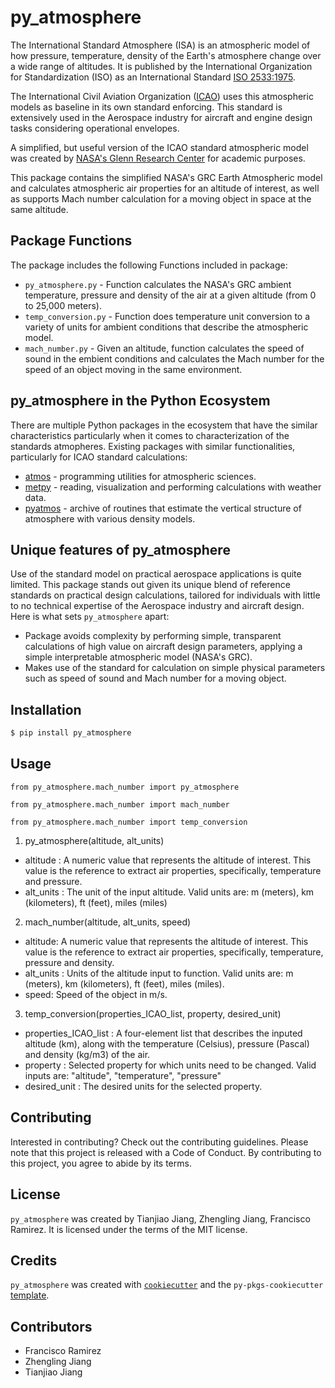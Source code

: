 # py_atmosphere

The International Standard Atmosphere (ISA) is an atmospheric model of how pressure, temperature, density of the Earth's atmosphere change over a wide range of altitudes. It is published by the International Organization for Standardization (ISO) as an International Standard [ISO 2533:1975](https://www.iso.org/standard/7472.html).

The International Civil Aviation Organization ([ICAO](https://www.icao.int/Pages/default.aspx)) uses this atmospheric models as baseline in its own standard enforcing. This standard is extensively used in the Aerospace industry for aircraft and engine design tasks considering operational envelopes.

A simplified, but useful version of the ICAO standard atmospheric model was created by [NASA's Glenn Research Center](https://www.grc.nasa.gov/www/k-12/airplane/atmosmet.html#:~:text=In%20the%20troposphere%2C%20the%20temperature,atmosphere%20model%20is%20also%20available) for academic purposes.

This package contains the simplified NASA's GRC Earth Atmospheric model and calculates atmospheric air properties for an altitude of interest, as well as supports Mach number calculation for a moving object in space at the same altitude.

## Package Functions

The package includes the following Functions included in package:

- `py_atmosphere.py` - Function calculates the NASA's GRC ambient temperature, pressure and density of the air at a given altitude (from 0 to 25,000 meters).
- `temp_conversion.py` -  Function does temperature unit conversion to a variety of units for ambient conditions that describe the atmospheric model.
- `mach_number.py` - Given an altitude, function calculates the speed of sound in the embient conditions and calculates the Mach number for the speed of an object moving in the same environment.

## py_atmosphere in the Python Ecosystem

There are multiple Python packages in the ecosystem that have the similar characteristics particularly when it comes to characterization of the standards atmopheres. Existing packages with similar functionalities, particularly for ICAO standard calculations:

- [atmos](https://pypi.org/project/atmos/) - programming utilities for atmospheric sciences.
- [metpy](https://pypi.org/project/MetPy/) - reading, visualization and performing calculations with weather data.
- [pyatmos](https://pypi.org/project/pyatmos/) - archive of routines that estimate the vertical structure of atmosphere with various density models.

## Unique features of py_atmosphere

Use of the standard model on practical aerospace applications is quite limited. This package stands out given its unique blend of reference standards on practical design calculations, tailored for individuals with little to no technical expertise of the Aerospace industry and aircraft design. Here is what sets `py_atmosphere` apart:

- Package avoids complexity by performing simple, transparent calculations of high value on aircraft design parameters, applying a simple interpretable atmospheric model (NASA's GRC).
- Makes use of the standard for calculation on simple physical parameters such as speed of sound and Mach number for a moving object.

## Installation

```bash
$ pip install py_atmosphere
```

## Usage

`from py_atmosphere.mach_number import py_atmosphere`

`from py_atmosphere.mach_number import mach_number`

`from py_atmosphere.mach_number import temp_conversion`

1. py_atmosphere(altitude, alt_units)

- altitude :  A numeric value that represents the altitude of interest. This value is the reference to extract air properties, specifically, temperature and pressure.
- alt_units : The unit of the input altitude. Valid units are: m (meters), km (kilometers), ft (feet), miles (miles)

2. mach_number(altitude, alt_units, speed)
- altitude: A numeric value that represents the altitude of interest. This value is the reference to extract air properties, specifically, temperature, pressure and density.
- alt_units : Units of the altitude input to function. Valid units are: m (meters), km (kilometers), ft (feet), miles (miles).
- speed: Speed of the object in m/s.

3. temp_conversion(properties_ICAO_list, property, desired_unit)
- properties_ICAO_list : A four-element list that describes the inputed altitude (km), along with the temperature (Celsius), pressure (Pascal) and density (kg/m3) of the air. 
- property :  Selected property for which units need to be changed. Valid inputs are: "altitude", "temperature", "pressure"
- desired_unit : The desired units for the selected property.





## Contributing

Interested in contributing? Check out the contributing guidelines. Please note that this project is released with a Code of Conduct. By contributing to this project, you agree to abide by its terms.

## License

`py_atmosphere` was created by Tianjiao Jiang, Zhengling Jiang, Francisco Ramirez. It is licensed under the terms of the MIT license.

## Credits

`py_atmosphere` was created with [`cookiecutter`](https://cookiecutter.readthedocs.io/en/latest/) and the `py-pkgs-cookiecutter` [template](https://github.com/py-pkgs/py-pkgs-cookiecutter).

## Contributors 

- Francisco Ramirez
- Zhengling Jiang 
- Tianjiao Jiang
